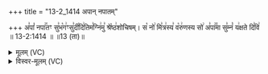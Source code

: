 +++
title = "13-2_1414 अपान् नपातम्"

+++
अ꣣पां꣡ नपा꣢꣯तꣳ सु꣣भ꣡ग꣢ꣳसु꣣दी꣡दि꣢तिम꣣ग्नि꣢मु꣣ श्रे꣡ष्ठ꣢शोचिषम्। स꣡ नो꣢ मि꣣त्र꣢स्य꣣ व꣡रु꣢णस्य सो꣢ अ꣣पा꣢꣫मा सु꣣म्नं꣡ य꣢क्षते दि꣣वि꣢ ॥ 13-2:1414 ॥ ॥13 (ता)॥

<details><summary>मूलम् (VC)</summary>

अ꣣पां꣡ नपा꣢꣯तꣳ सु꣣भ꣡ग꣢ꣳ सु꣣दी꣡दि꣢तिम꣣ग्नि꣢मु꣣ श्रे꣡ष्ठ꣢शोचिषम् । स꣡ नो꣢ मि꣣त्र꣢स्य꣣ व꣡रु꣢णस्य꣣ सो꣢ अ꣣पा꣢꣫मा सु꣣म्नं꣡ य꣢क्षते दि꣣वि꣢ ॥१४१४॥
</details>

<details><summary>विस्वर-मूलम् (VC)</summary>

अपां नपातꣳ सुभगꣳ सुदीदितिमग्निमु श्रेष्ठशोचिषम् । स नो मित्रस्य वरुणस्य सो अपामा सुम्नं यक्षते दिवि ॥१४१४॥
</details>